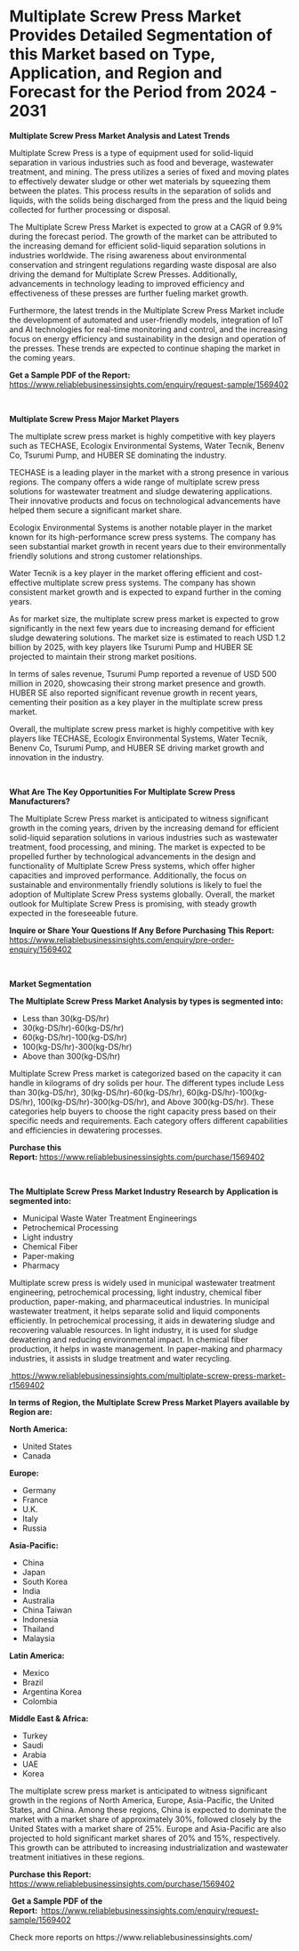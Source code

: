 <p><h1>Multiplate Screw Press Market Provides Detailed Segmentation of this Market based on Type, Application, and Region and Forecast for the Period from 2024 - 2031</h1></p><p><strong>Multiplate Screw Press Market Analysis and Latest Trends</strong></p>
<p><p>Multiplate Screw Press is a type of equipment used for solid-liquid separation in various industries such as food and beverage, wastewater treatment, and mining. The press utilizes a series of fixed and moving plates to effectively dewater sludge or other wet materials by squeezing them between the plates. This process results in the separation of solids and liquids, with the solids being discharged from the press and the liquid being collected for further processing or disposal.</p><p>The Multiplate Screw Press Market is expected to grow at a CAGR of 9.9% during the forecast period. The growth of the market can be attributed to the increasing demand for efficient solid-liquid separation solutions in industries worldwide. The rising awareness about environmental conservation and stringent regulations regarding waste disposal are also driving the demand for Multiplate Screw Presses. Additionally, advancements in technology leading to improved efficiency and effectiveness of these presses are further fueling market growth.</p><p>Furthermore, the latest trends in the Multiplate Screw Press Market include the development of automated and user-friendly models, integration of IoT and AI technologies for real-time monitoring and control, and the increasing focus on energy efficiency and sustainability in the design and operation of the presses. These trends are expected to continue shaping the market in the coming years.</p></p>
<p><strong>Get a Sample PDF of the Report:&nbsp;</strong> <a href="https://www.reliablebusinessinsights.com/enquiry/request-sample/1569402">https://www.reliablebusinessinsights.com/enquiry/request-sample/1569402</a></p>
<p>&nbsp;</p>
<p><strong>Multiplate Screw Press Major Market Players</strong></p>
<p><p>The multiplate screw press market is highly competitive with key players such as TECHASE, Ecologix Environmental Systems, Water Tecnik, Benenv Co, Tsurumi Pump, and HUBER SE dominating the industry. </p><p>TECHASE is a leading player in the market with a strong presence in various regions. The company offers a wide range of multiplate screw press solutions for wastewater treatment and sludge dewatering applications. Their innovative products and focus on technological advancements have helped them secure a significant market share. </p><p>Ecologix Environmental Systems is another notable player in the market known for its high-performance screw press systems. The company has seen substantial market growth in recent years due to their environmentally friendly solutions and strong customer relationships. </p><p>Water Tecnik is a key player in the market offering efficient and cost-effective multiplate screw press systems. The company has shown consistent market growth and is expected to expand further in the coming years. </p><p>As for market size, the multiplate screw press market is expected to grow significantly in the next few years due to increasing demand for efficient sludge dewatering solutions. The market size is estimated to reach USD 1.2 billion by 2025, with key players like Tsurumi Pump and HUBER SE projected to maintain their strong market positions. </p><p>In terms of sales revenue, Tsurumi Pump reported a revenue of USD 500 million in 2020, showcasing their strong market presence and growth. HUBER SE also reported significant revenue growth in recent years, cementing their position as a key player in the multiplate screw press market. </p><p>Overall, the multiplate screw press market is highly competitive with key players like TECHASE, Ecologix Environmental Systems, Water Tecnik, Benenv Co, Tsurumi Pump, and HUBER SE driving market growth and innovation in the industry.</p></p>
<p>&nbsp;</p>
<p><strong>What Are The Key Opportunities For Multiplate Screw Press Manufacturers?</strong></p>
<p><p>The Multiplate Screw Press market is anticipated to witness significant growth in the coming years, driven by the increasing demand for efficient solid-liquid separation solutions in various industries such as wastewater treatment, food processing, and mining. The market is expected to be propelled further by technological advancements in the design and functionality of Multiplate Screw Press systems, which offer higher capacities and improved performance. Additionally, the focus on sustainable and environmentally friendly solutions is likely to fuel the adoption of Multiplate Screw Press systems globally. Overall, the market outlook for Multiplate Screw Press is promising, with steady growth expected in the foreseeable future.</p></p>
<p><strong>Inquire or Share Your Questions If Any Before Purchasing This Report:</strong> <a href="https://www.reliablebusinessinsights.com/enquiry/pre-order-enquiry/1569402">https://www.reliablebusinessinsights.com/enquiry/pre-order-enquiry/1569402</a></p>
<p>&nbsp;</p>
<p><strong>Market Segmentation</strong></p>
<p><strong>The Multiplate Screw Press Market Analysis by types is segmented into:</strong></p>
<p><ul><li>Less than 30(kg-DS/hr)</li><li>30(kg-DS/hr)-60(kg-DS/hr)</li><li>60(kg-DS/hr)-100(kg-DS/hr)</li><li>100(kg-DS/hr)-300(kg-DS/hr)</li><li>Above than 300(kg-DS/hr)</li></ul></p>
<p><p>Multiplate Screw Press market is categorized based on the capacity it can handle in kilograms of dry solids per hour. The different types include Less than 30(kg-DS/hr), 30(kg-DS/hr)-60(kg-DS/hr), 60(kg-DS/hr)-100(kg-DS/hr), 100(kg-DS/hr)-300(kg-DS/hr), and Above 300(kg-DS/hr). These categories help buyers to choose the right capacity press based on their specific needs and requirements. Each category offers different capabilities and efficiencies in dewatering processes.</p></p>
<p><strong>Purchase this Report:&nbsp;</strong><a href="https://www.reliablebusinessinsights.com/purchase/1569402">https://www.reliablebusinessinsights.com/purchase/1569402</a></p>
<p>&nbsp;</p>
<p><strong>The Multiplate Screw Press Market Industry Research by Application is segmented into:</strong></p>
<p><ul><li>Municipal Waste Water Treatment Engineerings</li><li>Petrochemical Processing</li><li>Light industry</li><li>Chemical Fiber</li><li>Paper-making</li><li>Pharmacy</li></ul></p>
<p><p>Multiplate screw press is widely used in municipal wastewater treatment engineering, petrochemical processing, light industry, chemical fiber production, paper-making, and pharmaceutical industries. In municipal wastewater treatment, it helps separate solid and liquid components efficiently. In petrochemical processing, it aids in dewatering sludge and recovering valuable resources. In light industry, it is used for sludge dewatering and reducing environmental impact. In chemical fiber production, it helps in waste management. In paper-making and pharmacy industries, it assists in sludge treatment and water recycling.</p></p>
<p><a href="https://www.reliablebusinessinsights.com/multiplate-screw-press-market-r1569402">&nbsp;https://www.reliablebusinessinsights.com/multiplate-screw-press-market-r1569402</a></p>
<p><strong>In terms of Region, the Multiplate Screw Press Market Players available by Region are:</strong></p>
<p>
    <p> <strong> North America: </strong>
        <ul>
            <li>United States</li>
            <li>Canada</li>
        </ul>
        </p> 
    <p> <strong> Europe: </strong>
        <ul>
            <li>Germany</li>
            <li>France</li>
            <li>U.K.</li>
            <li>Italy</li>
            <li>Russia</li>
        </ul>
        </p> 
    <p> <strong> Asia-Pacific: </strong>
        <ul>
            <li>China</li>
            <li>Japan</li>
            <li>South Korea</li>
            <li>India</li>
            <li>Australia</li>
            <li>China Taiwan</li>
            <li>Indonesia</li>
            <li>Thailand</li>
            <li>Malaysia</li>
        </ul>
        </p> 
    <p> <strong> Latin America: </strong>
        <ul>
            <li>Mexico</li>
            <li>Brazil</li>
            <li>Argentina Korea</li>
            <li>Colombia</li>
        </ul>
        </p> 
    <p> <strong> Middle East & Africa: </strong>
        <ul>
            <li>Turkey</li>
            <li>Saudi</li>
            <li>Arabia</li>
            <li>UAE</li>
            <li>Korea</li>
        </ul>
    </p>
    </p>
<p><p>The multiplate screw press market is anticipated to witness significant growth in the regions of North America, Europe, Asia-Pacific, the United States, and China. Among these regions, China is expected to dominate the market with a market share of approximately 30%, followed closely by the United States with a market share of 25%. Europe and Asia-Pacific are also projected to hold significant market shares of 20% and 15%, respectively. This growth can be attributed to increasing industrialization and wastewater treatment initiatives in these regions.</p></p>
<p><strong>Purchase this Report: </strong><a href="https://www.reliablebusinessinsights.com/purchase/1569402">https://www.reliablebusinessinsights.com/purchase/1569402</a></p>
<p>&nbsp;<strong>Get a Sample PDF of the Report:&nbsp;&nbsp;</strong><a href="https://www.reliablebusinessinsights.com/enquiry/request-sample/1569402">https://www.reliablebusinessinsights.com/enquiry/request-sample/1569402</a></p>
<p><strong></strong></p>
<p>Check more reports on https://www.reliablebusinessinsights.com/</p>
